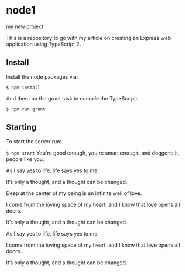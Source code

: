 # node1

my new project

This is a repository to go with my article on creating an Express web application using TypeScript 2.

## Install

Install the node packages via:

`$ npm install`

And then run the grunt task to compile the TypeScript:

`$ npm run grunt`

## Starting

To start the server run:

`$ npm start`
You're good enough, you're smart enough, and doggone it, people like you.

As I say yes to life, life says yes to me.

It’s only a thought, and a thought can be changed.

Deep at the center of my being is an infinite well of love.

I come from the loving space of my heart, and I know that love opens all doors.

It’s only a thought, and a thought can be changed.

As I say yes to life, life says yes to me.

I come from the loving space of my heart, and I know that love opens all doors.

It’s only a thought, and a thought can be changed.

